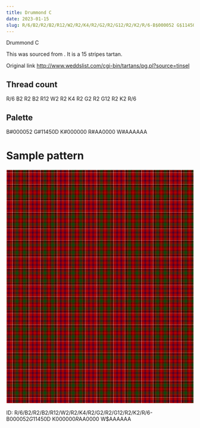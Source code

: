 ```yaml
---
title: Drummond C
date: 2023-01-15
slug: R/6/B2/R2/B2/R12/W2/R2/K4/R2/G2/R2/G12/R2/K2/R/6-B$000052 G$11450D K$000000 R$AA0000 W$AAAAAA
---
```

Drummond C

This was sourced from <no value>.  It is a 15 stripes tartan.

Original link http://www.weddslist.com/cgi-bin/tartans/pg.pl?source=tinsel

## Thread count
R/6 B2 R2 B2 R12 W2 R2 K4 R2 G2 R2 G12 R2 K2 R/6

## Palette
B#000052 G#11450D K#000000 R#AA0000 W#AAAAAA

# Sample pattern

![Tartan detail](tartan.png "R/6 B2 R2 B2 R12 W2 R2 K4 R2 G2 R2 G12 R2 K2 R/6 tartan")

ID: R/6/B2/R2/B2/R12/W2/R2/K4/R2/G2/R2/G12/R2/K2/R/6-B$000052 G$11450D K$000000 R$AA0000 W$AAAAAA